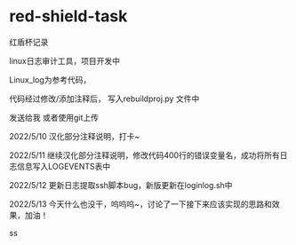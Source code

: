 # red-shield-task
红盾杯记录

linux日志审计工具，项目开发中



Linux_log为参考代码，

代码经过修改/添加注释后， 写入rebuildproj.py 文件中

发送给我 或者使用git上传



2022/5/10  汉化部分注释说明，打卡~

2022/5/11 继续汉化部分注释说明，修改代码400行的错误变量名，成功将所有日志信息写入LOGEVENTS表中

2022/5/12 更新日志提取ssh脚本bug，新版更新在loginlog.sh中

2022/5/13 今天什么也没干，呜呜呜~，讨论了一下接下来应该实现的思路和效果，加油！

ss
